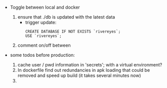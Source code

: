 * Toggle between local and docker
    1. ensure that ./db is updated with the latest data
        * trigger update:
            ```
            CREATE DATABASE IF NOT EXISTS `rivereyes`;
            USE `rivereyes`;
            ```
    2. comment on/off between 



* some todos before production: 
    1. cache user / pwd information in 'secrets'; with a virtual environment?
    2. In dockerfile find out redundancies in apk loading that could be removed and speed up build (it takes several minutes now)
    3. 